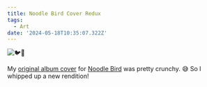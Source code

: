 ```yaml
---
title: Noodle Bird Cover Redux
tags:
  - Art
date: '2024-05-18T10:35:07.322Z'
---
```


![🐦🍜](http://res.cloudinary.com/cpadilla/image/upload/v1715895018/chrisdpadilla/albums/mzj2zkbcfutmagagrsg0.jpg)

My [original album cover](https://res.cloudinary.com/cpadilla/image/upload/t_optimize/chrisdpadilla/albums/noodle-bird_at0mis.jpg) for [Noodle Bird](/noodlebird) was pretty crunchy. 😅 So I whipped up a new rendition!
